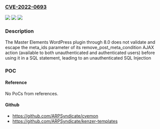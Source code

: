 ### [CVE-2022-0693](https://cve.mitre.org/cgi-bin/cvename.cgi?name=CVE-2022-0693)
![](https://img.shields.io/static/v1?label=Product&message=Master%20Elements&color=blue)
![](https://img.shields.io/static/v1?label=Version&message=8.0%3C%3D%208.0%20&color=brighgreen)
![](https://img.shields.io/static/v1?label=Vulnerability&message=CWE-89%20SQL%20Injection&color=brighgreen)

### Description

The Master Elements WordPress plugin through 8.0 does not validate and escape the meta_ids parameter of its remove_post_meta_condition AJAX action (available to both unauthenticated and authenticated users) before using it in a SQL statement, leading to an unauthenticated SQL Injection

### POC

#### Reference
No PoCs from references.

#### Github
- https://github.com/ARPSyndicate/cvemon
- https://github.com/ARPSyndicate/kenzer-templates

